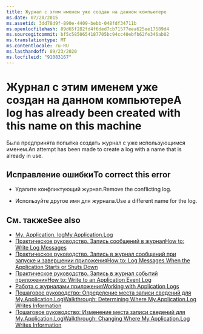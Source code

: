 ```yaml
---
title: Журнал с этим именем уже создан на данном компьютере
ms.date: 07/20/2015
ms.assetid: 3dd78d9f-890e-4409-bebb-048fdf34711b
ms.openlocfilehash: 89d65f282fd4f6ded7cb71577eea625ee17589d4
ms.sourcegitcommit: bf5c5850654187705bc94cc40ebfb62fe346ab02
ms.translationtype: MT
ms.contentlocale: ru-RU
ms.lasthandoff: 09/23/2020
ms.locfileid: "91083167"
---
```

# <a name="a-log-has-already-been-created-with-this-name-on-this-machine"></a><span data-ttu-id="ef1c4-102">Журнал с этим именем уже создан на данном компьютере</span><span class="sxs-lookup"><span data-stu-id="ef1c4-102">A log has already been created with this name on this machine</span></span>

<span data-ttu-id="ef1c4-103">Была предпринята попытка создать журнал с уже использующимся именем.</span><span class="sxs-lookup"><span data-stu-id="ef1c4-103">An attempt has been made to create a log with a name that is already in use.</span></span>  
  
## <a name="to-correct-this-error"></a><span data-ttu-id="ef1c4-104">Исправление ошибки</span><span class="sxs-lookup"><span data-stu-id="ef1c4-104">To correct this error</span></span>  
  
- <span data-ttu-id="ef1c4-105">Удалите конфликтующий журнал.</span><span class="sxs-lookup"><span data-stu-id="ef1c4-105">Remove the conflicting log.</span></span>  
  
- <span data-ttu-id="ef1c4-106">Используйте другое имя для журнала.</span><span class="sxs-lookup"><span data-stu-id="ef1c4-106">Use a different name for the log.</span></span>  
  
## <a name="see-also"></a><span data-ttu-id="ef1c4-107">См. также</span><span class="sxs-lookup"><span data-stu-id="ef1c4-107">See also</span></span>

- [<span data-ttu-id="ef1c4-108">My. Application. log</span><span class="sxs-lookup"><span data-stu-id="ef1c4-108">My.Application.Log</span></span>](xref:Microsoft.VisualBasic.ApplicationServices.ApplicationBase.Log)
- [<span data-ttu-id="ef1c4-109">Практическое руководство. Запись сообщений в журнал</span><span class="sxs-lookup"><span data-stu-id="ef1c4-109">How to: Write Log Messages</span></span>](../developing-apps/programming/log-info/how-to-write-log-messages.md)
- [<span data-ttu-id="ef1c4-110">Практическое руководство. Запись в журнал сообщений при запуске и завершении приложения</span><span class="sxs-lookup"><span data-stu-id="ef1c4-110">How to: Log Messages When the Application Starts or Shuts Down</span></span>](../developing-apps/programming/log-info/how-to-log-messages-when-the-application-starts-or-shuts-down.md)
- [<span data-ttu-id="ef1c4-111">Практическое руководство. Запись в журнал событий приложения</span><span class="sxs-lookup"><span data-stu-id="ef1c4-111">How to: Write to an Application Event Log</span></span>](../developing-apps/programming/log-info/how-to-write-to-an-application-event-log.md)
- [<span data-ttu-id="ef1c4-112">Работа с журналами приложения</span><span class="sxs-lookup"><span data-stu-id="ef1c4-112">Working with Application Logs</span></span>](../developing-apps/programming/log-info/working-with-application-logs.md)
- [<span data-ttu-id="ef1c4-113">Пошаговое руководство: Определение места записи сведений для My.Application.Log</span><span class="sxs-lookup"><span data-stu-id="ef1c4-113">Walkthrough: Determining Where My.Application.Log Writes Information</span></span>](../developing-apps/programming/log-info/walkthrough-determining-where-my-application-log-writes-information.md)
- [<span data-ttu-id="ef1c4-114">Пошаговое руководство: Изменение места записи сведений для My.Application.Log</span><span class="sxs-lookup"><span data-stu-id="ef1c4-114">Walkthrough: Changing Where My.Application.Log Writes Information</span></span>](../developing-apps/programming/log-info/walkthrough-changing-where-my-application-log-writes-information.md)
